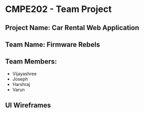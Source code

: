 # CMPE202 - Team Project

## Project Name: **Car Rental Web Application**

## Team Name: Firmware Rebels

## Team Members: 

- Vijayashree
- Joseph
- Harshraj
- Varun

## UI Wireframes


